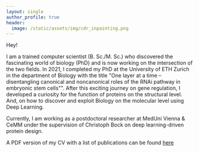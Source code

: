 ```yaml
---
layout: single
author_profile: true
header:
  image: /static/assets/img/cdr_inpainting.png
---
```


Hey! 

I am a trained computer scientist (B. Sc./M. Sc.) who discovered the fascinating world of biology (PhD) and is now working on the intersection of the two fields. In 2021, I completed my PhD at the University of ETH Zurich in the department of Biology with the title "One layer at a time – disentangling canonical and noncanonical roles of the RNAi pathway in embryonic stem cells"". After this exciting journey on gene regulation, I developed a curiosity for the function of proteins on the structural level. And, on how to discover and exploit Biology on the molecular level using Deep Learning.

Currently, I am working as a postdoctoral researcher at MedUni Vienna & CeMM under the supervision of Christoph Bock on deep learning-driven protein design.

A PDF version of my CV with a list of publications can be found [here](https://github.com/moritzschaefer/cv/raw/master/cv.pdf)
